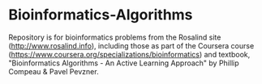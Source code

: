 # Bioinformatics-Algorithms
Repository is for bioinformatics problems from the Rosalind site (http://www.rosalind.info), including those as part of the Coursera course (https://www.coursera.org/specializations/bioinformatics) and textbook, "Bioinformatics Algorithms - An Active Learning Approach" by Phillip Compeau & Pavel Pevzner.
